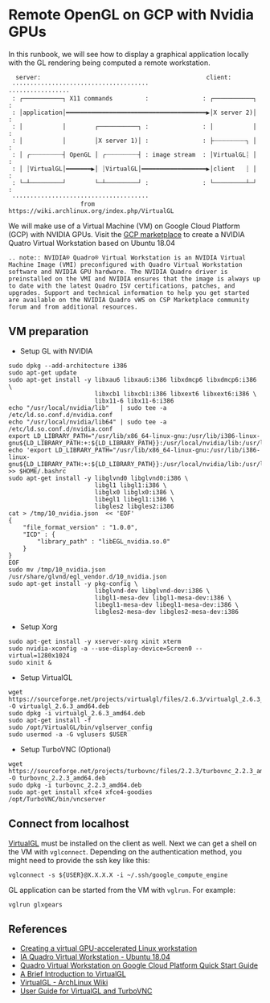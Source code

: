 Remote OpenGL on GCP with Nvidia GPUs
=====================================

In this runbook, we will see how to display a graphical application locally
with the GL rendering being computed a remote workstation.

```
  server:                                              client:
 ······································               ·················
 : ┌───────────┐ X11 commands         :               : ┌───────────┐ :
 : │application│━━━━━━━━━━━━━━━━━━━━━━━━━━━━━━━━━━━━━━━▶│X server 2)│ :
 : │           │        ┌───────────┐ :               : │           │ :
 : │           │        │X server 1)│ :               : ├┈┈┈┈┈┈┈┈┈╮ │ :
 : │ ╭┈┈┈┈┈┈┈┈┈┤ OpenGL │ ╭┈┈┈┈┈┈┈┈┈┤ : image stream  : │VirtualGL┊ │ :
 : │ ┊VirtualGL│━━━━━━━▶│ ┊VirtualGL│━━━━━━━━━━━━━━━━━━▶│client   ┊ │ :
 : └─┴─────────┘        └─┴─────────┘ :               : └─────────┴─┘ :
 ······································
                    from https://wiki.archlinux.org/index.php/VirtualGL
```


We will make use of a Virtual Machine (VM) on Google Cloud Platform (GCP) with NVIDIA GPUs.
Visit the [GCP marketplace][nvidia-vws-ubuntu] to create a NVIDIA Quatro
Virtual Workstation based on Ubuntu 18.04

```eval_rst
.. note:: NVIDIA® Quadro® Virtual Workstation is an NVIDIA Virtual Machine Image (VMI) preconfigured with Quadro Virtual Workstation software and NVIDIA GPU hardware. The NVIDIA Quadro driver is preinstalled on the VMI and NVIDIA ensures that the image is always up to date with the latest Quadro ISV certifications, patches, and upgrades. Support and technical information to help you get started are available on the NVIDIA Quadro vWS on CSP Marketplace community forum and from additional resources.
```

VM preparation
--------------

- Setup GL with NVIDIA
```
sudo dpkg --add-architecture i386
sudo apt-get update
sudo apt-get install -y libxau6 libxau6:i386 libxdmcp6 libxdmcp6:i386 \
                        libxcb1 libxcb1:i386 libxext6 libxext6:i386 \
                        libx11-6 libx11-6:i386
echo "/usr/local/nvidia/lib"   | sudo tee -a /etc/ld.so.conf.d/nvidia.conf
echo "/usr/local/nvidia/lib64" | sudo tee -a /etc/ld.so.conf.d/nvidia.conf
export LD_LIBRARY_PATH="/usr/lib/x86_64-linux-gnu:/usr/lib/i386-linux-gnu${LD_LIBRARY_PATH:+:${LD_LIBRARY_PATH}}:/usr/local/nvidia/lib:/usr/local/nvidia/lib64"
echo 'export LD_LIBRARY_PATH="/usr/lib/x86_64-linux-gnu:/usr/lib/i386-linux-gnu${LD_LIBRARY_PATH:+:${LD_LIBRARY_PATH}}:/usr/local/nvidia/lib:/usr/local/nvidia/lib64"' >> $HOME/.bashrc
sudo apt-get install -y libglvnd0 libglvnd0:i386 \
                        libgl1 libgl1:i386 \
                        libglx0 libglx0:i386 \
                        libegl1 libegl1:i386 \
                        libgles2 libgles2:i386
cat > /tmp/10_nvidia.json  << 'EOF'
{
    "file_format_version" : "1.0.0",
    "ICD" : {
        "library_path" : "libEGL_nvidia.so.0"
    }
}
EOF
sudo mv /tmp/10_nvidia.json /usr/share/glvnd/egl_vendor.d/10_nvidia.json
sudo apt-get install -y pkg-config \
                        libglvnd-dev libglvnd-dev:i386 \
                        libgl1-mesa-dev libgl1-mesa-dev:i386 \
                        libegl1-mesa-dev libegl1-mesa-dev:i386 \
                        libgles2-mesa-dev libgles2-mesa-dev:i386
```

- Setup Xorg
```
sudo apt-get install -y xserver-xorg xinit xterm
sudo nvidia-xconfig -a --use-display-device=Screen0 --virtual=1280x1024
sudo xinit &
```

- Setup VirtualGL
```
wget https://sourceforge.net/projects/virtualgl/files/2.6.3/virtualgl_2.6.3_amd64.deb/download -O virtualgl_2.6.3_amd64.deb
sudo dpkg -i virtualgl_2.6.3_amd64.deb
sudo apt-get install -f
sudo /opt/VirtualGL/bin/vglserver_config
sudo usermod -a -G vglusers $USER
```

- Setup TurboVNC (Optional)
```
wget https://sourceforge.net/projects/turbovnc/files/2.2.3/turbovnc_2.2.3_amd64.deb/download -O turbovnc_2.2.3_amd64.deb
sudo dpkg -i turbovnc_2.2.3_amd64.deb
sudo apt-get install xfce4 xfce4-goodies
/opt/TurboVNC/bin/vncserver
```

Connect from localhost
----------------------

[VirtualGL][virtualgl-intro] must be installed on the client as well.
Next we can get a shell on the VM with `vglconnect`. Depending on the
authentication method, you might need to provide the ssh key like this:
```
vglconnect -s ${USER}@X.X.X.X -i ~/.ssh/google_compute_engine
```

GL application can be started from the VM with `vglrun`. For example:
```
vglrun glxgears
```

References
----------

* [Creating a virtual GPU-accelerated Linux workstation][nvidia-vws-ubuntu]
* [IA Quadro Virtual Workstation - Ubuntu 18.04][ia-quatro-vws]
* [Quadro Virtual Workstation on Google Cloud Platform Quick Start Guide][nvidia-vws-doc]
* [A Brief Introduction to VirtualGL][virtualgl-intro]
* [VirtualGL - ArchLinux Wiki][virtualgl-archlinux]
* [User Guide for VirtualGL and TurboVNC][userguide-virtualgl-turbovnc]

[nvidia-vws-ubuntu]: https://console.cloud.google.com/marketplace/details/nvidia/nvidia-quadro-vws-ubuntu-18
[ia-quatro-vws]: https://console.cloud.google.com/marketplace/details/nvidia/nvidia-quadro-vws-ubuntu-18
[nvidia-vws-doc]: https://docs.nvidia.com/grid/qvws/latest/qvws-quick-start-guide-google-cloud-platform/index.html
[virtualgl-intro]: https://virtualgl.org/About/Introduction
[virtualgl-archlinux]: https://wiki.archlinux.org/index.php/VirtualGL
[userguide-virtualgl-turbovnc]: https://virtualgl.org/vgldoc/2_1_1/
<br>
